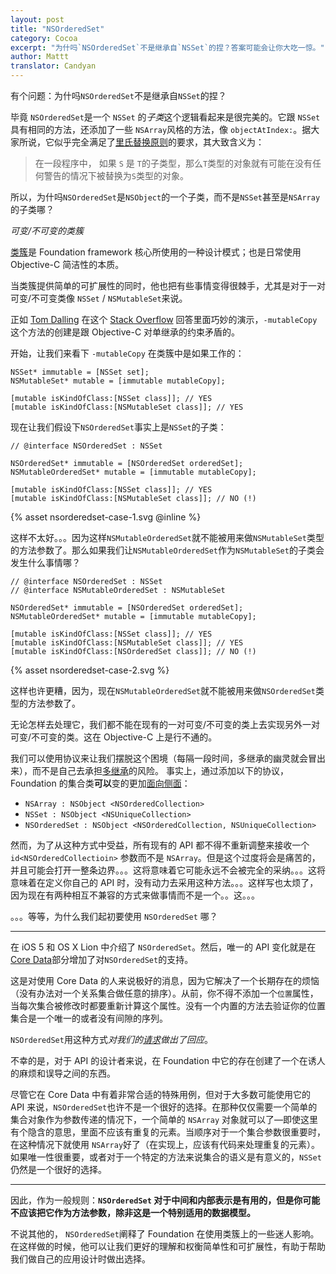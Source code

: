 ```yaml
---
layout: post
title: "NSOrderedSet"
category: Cocoa
excerpt: "为什吗`NSOrderedSet`不是继承自`NSSet`的捏？答案可能会让你大吃一惊。"
author: Mattt
translator: Candyan
---
```


有个问题：为什吗`NSOrderedSet`不是继承自`NSSet`的捏？

毕竟 `NSOrderedSet`是一个 `NSSet` 的*子类*这个逻辑看起来是很完美的。它跟 `NSSet` 具有相同的方法，还添加了一些 `NSArray`风格的方法，像 `objectAtIndex:`。据大家所说，它似乎完全满足了[里氏替换原则](https://zh.wikipedia.org/zh-cn/%E9%87%8C%E6%B0%8F%E6%9B%BF%E6%8D%A2%E5%8E%9F%E5%88%99)的要求，其大致含义为：

> 在一段程序中， 如果 `S` 是 `T`的子类型，那么`T`类型的对象就有可能在没有任何警告的情况下被替换为`S`类型的对象。

所以，为什吗`NSOrderedSet`是`NSObject`的一个子类，而不是`NSSet`甚至是`NSArray`的子类哪？

_可变/不可变的类簇_

[类簇](https://developer.apple.com/library/mac/#documentation/Cocoa/Conceptual/CocoaFundamentals/CocoaObjects/CocoaObjects.html%23//apple_ref/doc/uid/TP40002974-CH4-SW34)是 Foundation framework 核心所使用的一种设计模式；也是日常使用 Objective-C 简洁性的本质。

当类簇提供简单的可扩展性的同时，他也把有些事情变得很棘手，尤其是对于一对可变/不可变类像 `NSSet` / `NSMutableSet`来说。

正如 [Tom Dalling](http://tomdalling.com) 在这个 [Stack Overflow](http://stackoverflow.com/questions/11278995/why-doesnt-nsorderedset-inherit-from-nsset) 回答里面巧妙的演示，`-mutableCopy` 这个方法的创建是跟 Objective-C 对单继承的约束矛盾的。

开始，让我们来看下 `-mutableCopy` 在类簇中是如果工作的：

```objc
NSSet* immutable = [NSSet set];
NSMutableSet* mutable = [immutable mutableCopy];

[mutable isKindOfClass:[NSSet class]]; // YES
[mutable isKindOfClass:[NSMutableSet class]]; // YES
```

现在让我们假设下`NSOrderedSet`事实上是`NSSet`的子类：

```objc
// @interface NSOrderedSet : NSSet

NSOrderedSet* immutable = [NSOrderedSet orderedSet];
NSMutableOrderedSet* mutable = [immutable mutableCopy];

[mutable isKindOfClass:[NSSet class]]; // YES
[mutable isKindOfClass:[NSMutableSet class]]; // NO (!)
```

{% asset nsorderedset-case-1.svg @inline %}

这样不太好。。。因为这样`NSMutableOrderedSet`就不能被用来做`NSMutableSet`类型的方法参数了。那么如果我们让`NSMutableOrderedSet`作为`NSMutableSet`的子类会发生什么事情哪？

```objc
// @interface NSOrderedSet : NSSet
// @interface NSMutableOrderedSet : NSMutableSet

NSOrderedSet* immutable = [NSOrderedSet orderedSet];
NSMutableOrderedSet* mutable = [immutable mutableCopy];

[mutable isKindOfClass:[NSSet class]]; // YES
[mutable isKindOfClass:[NSMutableSet class]]; // YES
[mutable isKindOfClass:[NSOrderedSet class]]; // NO (!)
```

{% asset nsorderedset-case-2.svg %}

这样也许更糟，因为，现在`NSMutableOrderedSet`就不能被用来做`NSOrderedSet`类型的方法参数了。

无论怎样去处理它，我们都不能在现有的一对可变/不可变的类上去实现另外一对可变/不可变的类。这在 Objective-C 上是行不通的。

我们可以使用协议来让我们摆脱这个困境（每隔一段时间，多继承的幽灵就会冒出来），而不是自己去承担[多继承](https://en.wikipedia.org/wiki/Multiple_inheritance)的风险。
事实上，通过添加以下的协议，Foundation 的集合类**可以**变的更加[面向侧面](https://zh.wikipedia.org/zh-cn/%E9%9D%A2%E5%90%91%E4%BE%A7%E9%9D%A2%E7%9A%84%E7%A8%8B%E5%BA%8F%E8%AE%BE%E8%AE%A1)：

- `NSArray : NSObject <NSOrderedCollection>`
- `NSSet : NSObject <NSUniqueCollection>`
- `NSOrderedSet : NSObject <NSOrderedCollection, NSUniqueCollection>`

然而，为了从这种方式中受益，所有现有的 API 都不得不重新调整来接收一个 `id<NSOrderedCollectioin>` 参数而不是 `NSArray`。但是这个过度将会是痛苦的，并且可能会打开一整条边界。。。这将意味着它可能永远不会被完全的采纳。。。这将意味着在定义你自己的 API 时，没有动力去采用这种方法。。。这样写也太烦了，因为现在有两种相互不兼容的方式来做事情而不是一个。。这。。。

。。。等等，为什么我们起初要使用 `NSOrderedSet` 哪？

---

在 iOS 5 和 OS X Lion 中介绍了 `NSOrderedSet`。然后，唯一的 API 变化就是在[Core Data](https://developer.apple.com/library/mac/#releasenotes/DataManagement/RN-CoreData/_index.html)部分增加了对`NSOrderedSet`的支持。

这是对使用 Core Data 的人来说极好的消息，因为它解决了一个长期存在的烦恼（没有办法对一个关系集合做任意的排序）。从前，你不得不添加一个`位置`属性，当每次集合被修改时都要重新计算这个属性。没有一个内置的方法去验证你的位置集合是一个唯一的或者没有间隙的序列。

`NSOrderedSet`用这种方式*对我们的[请求](https://bugreport.apple.com/)做出了回应*。

不幸的是，对于 API 的设计者来说，在 Foundation 中它的存在创建了一个在诱人的麻烦和误导之间的东西。

尽管它在 Core Data 中有着非常合适的特殊用例，但对于大多数可能使用它的 API 来说，`NSOrderedSet`也许不是一个很好的选择。在那种仅仅需要一个简单的集合对象作为参数传递的情况下，一个简单的 `NSArray` 对象就可以了—即使这里有个隐含的意思，里面不应该有重复的元素。当顺序对于一个集合参数很重要时，在这种情况下就使用 `NSArray`好了（在实现上，应该有代码来处理重复的元素）。如果唯一性很重要，或者对于一个特定的方法来说集合的语义是有意义的，`NSSet` 仍然是一个很好的选择。

---

因此，作为一般规则：**`NSOrderedSet` 对于中间和内部表示是有用的，但是你可能不应该把它作为方法参数，除非这是一个特别适用的数据模型。**

不说其他的， `NSOrderedSet`阐释了 Foundation 在使用类簇上的一些迷人影响。在这样做的时候，他可以让我们更好的理解和权衡简单性和可扩展性，有助于帮助我们做自己的应用设计时做出选择。
